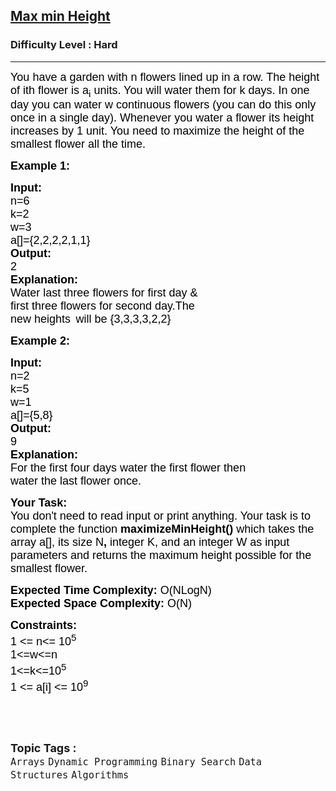 <h2><a href="https://www.geeksforgeeks.org/problems/max-min-height--170647/1">Max min Height</a></h2><h3>Difficulty Level : Hard</h3><hr><div class="problems_problem_content__Xm_eO"><p><span style="font-size:13.5pt"><span style="font-family:Arial"><span style="color:#000000">You have a garden with n flowers lined up in a row. The height of ith flower is a</span></span></span><span style="font-size:13.5pt"><span style="font-family:Arial"><span style="color:#000000"><sub>i</sub></span></span></span><span style="font-size:13.5pt"><span style="font-family:Arial"><span style="color:#000000"> units. You will water them for k days. In one day you can water w continuous flowers (you can do this only once in a single day). Whenever you water a flower its height increases by 1 unit. You need to maximize the height of the smallest flower all the time.</span></span></span></p>

<p><span style="font-size:13.5pt"><span style="font-family:Arial"><span style="color:#000000"><strong>Example 1:</strong></span></span></span></p>

<pre><span style="font-size:13.5pt"><span style="font-family:Arial"><span style="color:#000000"><strong>Input:</strong></span></span></span>
<span style="font-size:13.5pt"><span style="font-family:Arial"><span style="color:#000000">n=6</span></span></span>
<span style="font-size:13.5pt"><span style="font-family:Arial"><span style="color:#000000">k=2</span></span></span>
<span style="font-size:13.5pt"><span style="font-family:Arial"><span style="color:#000000">w=3</span></span></span>
<span style="font-size:13.5pt"><span style="font-family:Arial"><span style="color:#000000">a[]={2,2,2,2,1,1}</span></span></span>
<span style="font-size:13.5pt"><span style="font-family:Arial"><span style="color:#000000"><strong>Output:</strong></span></span></span>
<span style="font-size:13.5pt"><span style="font-family:Arial"><span style="color:#000000">2</span></span></span>
<span style="font-size:13.5pt"><span style="font-family:Arial"><span style="color:#000000"><strong>Explanation:</strong></span></span></span>
<span style="color:#000000; font-family:Arial; font-size:13.5pt">Water last three flowers for first day &amp; 
first three flowers for second day.The 
new heights</span> <span style="font-size:13.5pt"><span style="font-family:Arial"><span style="color:#000000">will be {3,3,3,3,2,2}</span></span></span></pre>

<p><span style="font-size:13.5pt"><span style="font-family:Arial"><span style="color:#000000"><strong>Example 2:</strong></span></span></span></p>

<pre><span style="font-size:13.5pt"><span style="font-family:Arial"><span style="color:#000000"><strong>Input:</strong></span></span></span>
<span style="font-size:13.5pt"><span style="font-family:Arial"><span style="color:#000000">n=2</span></span></span>
<span style="font-size:13.5pt"><span style="font-family:Arial"><span style="color:#000000">k=5</span></span></span>
<span style="font-size:13.5pt"><span style="font-family:Arial"><span style="color:#000000">w=1</span></span></span>
<span style="font-size:13.5pt"><span style="font-family:Arial"><span style="color:#000000">a[]={5,8}</span></span></span>
<span style="font-size:13.5pt"><span style="font-family:Arial"><span style="color:#000000"><strong>Output:</strong></span></span></span>
<span style="font-size:13.5pt"><span style="font-family:Arial"><span style="color:#000000">9</span></span></span>
<span style="font-size:13.5pt"><span style="font-family:Arial"><span style="color:#000000"><strong>Explanation:</strong></span></span></span>
<span style="font-size:13.5pt"><span style="font-family:Arial"><span style="color:#000000">For the first four days water the first flower then</span></span></span>
<span style="font-size:13.5pt"><span style="font-family:Arial"><span style="color:#000000">water the last flower once.</span></span></span></pre>

<p><span style="font-size:13.5pt"><span style="font-family:Arial"><span style="color:#000000"><strong>Your Task:&nbsp;</strong></span></span></span><br>
<span style="font-size:13.5pt"><span style="font-family:Arial"><span style="color:#000000">You don't need to read input or print anything. Your task is to complete the function </span></span></span><span style="font-size:13.5pt"><span style="font-family:Arial"><span style="color:#000000"><strong>maximizeMinHeight()</strong></span></span></span><span style="font-size:13.5pt"><span style="font-family:Arial"><span style="color:#000000"> which takes the array a[], its size N</span></span></span><span style="font-size:13.5pt"><span style="font-family:Arial"><span style="color:#000000"><strong>, </strong></span></span></span><span style="font-size:13.5pt"><span style="font-family:Arial"><span style="color:#000000">integer K, and an integer W</span></span></span><span style="font-size:13.5pt"><span style="font-family:Arial"><span style="color:#000000"><strong> </strong></span></span></span><span style="font-size:13.5pt"><span style="font-family:Arial"><span style="color:#000000">as input parameters and returns the maximum height possible for the smallest flower.</span></span></span></p>

<p><span style="font-size:13.5pt"><span style="font-family:Arial"><span style="color:#000000"><strong>Expected Time Complexity:</strong></span></span></span><span style="font-size:13.5pt"><span style="font-family:Arial"><span style="color:#000000"> O(NLogN)</span></span></span><br>
<span style="font-size:13.5pt"><span style="font-family:Arial"><span style="color:#000000"><strong>Expected Space Complexity:</strong></span></span></span><span style="font-size:13.5pt"><span style="font-family:Arial"><span style="color:#000000"> O(N)</span></span></span></p>

<p><span style="font-size:13.5pt"><span style="font-family:Arial"><span style="color:#000000"><strong>Constraints:</strong></span></span></span><br>
<span style="font-size:18px"><span style="font-family:Arial"><span style="color:#000000">1 &lt;= n&lt;= 10<sup>5</sup></span></span></span><br>
<span style="font-size:18px"><span style="font-family:Arial"><span style="color:#000000">1&lt;=w&lt;=n</span></span></span><br>
<span style="font-size:18px"><span style="font-family:Arial"><span style="color:#000000">1&lt;=k&lt;=10<sup>5</sup></span></span></span><br>
<span style="font-size:18px"><span style="font-family:Arial"><span style="color:#000000">1 &lt;= a[i] &lt;= 10<sup>9</sup></span></span></span></p>

<p>&nbsp;</p>
</div><br><p><span style=font-size:18px><strong>Topic Tags : </strong><br><code>Arrays</code>&nbsp;<code>Dynamic Programming</code>&nbsp;<code>Binary Search</code>&nbsp;<code>Data Structures</code>&nbsp;<code>Algorithms</code>&nbsp;
